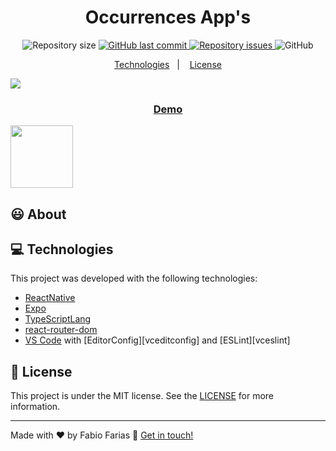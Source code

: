 <h1 align="center">
    Occurrences App's
</h1>

<p align="center">
  <img alt="Repository size" src="https://img.shields.io/github/repo-size/frf/occurrence-react-native.svg">
  <a href="https://github.com/frf/occurrence-react-native/commits/master">
    <img alt="GitHub last commit" src="https://img.shields.io/github/last-commit/frf/occurrence-react-native.svg">
  </a>

  <a href="https://github.com/frf/occurrence-react-native/issues">
    <img alt="Repository issues" src="https://img.shields.io/github/issues/frf/occurrence-react-native.svg">
  </a>

  <img alt="GitHub" src="https://img.shields.io/github/license/frf/occurrence-react-native.svg">
</p>

<p align="center">
  <a href="#frf">Technologies</a>&nbsp;&nbsp;&nbsp;|&nbsp;&nbsp;&nbsp;
  <a href="#memo-license">License</a>
</p>
<img src="https://res.cloudinary.com/fsitecnologia/image/upload/v1603769396/Screen_Shot_2020-10-27_at_00.12.05_q2d91k.png" data-canonical-src="https://res.cloudinary.com/fsitecnologia/image/upload/v1603769396/Screen_Shot_2020-10-27_at_00.12.05_q2d91k.png" />

<p align="center">
  <a href="https://apps.app2u.co/occurrences" target="_blank">
    <h3 align="center">Demo</h3>
  </a>
</p>

<img src="https://res.cloudinary.com/fsitecnologia/image/upload/v1603769413/ezgif-6-a26fcf35908f_pshj8p.gif" data-canonical-src="https://res.cloudinary.com/fsitecnologia/image/upload/v1603769413/ezgif-6-a26fcf35908f_pshj8p.gif" width="100" />

## :smiley: About

## :computer: Technologies
This project was developed with the following technologies:

- [ReactNative](https://reactnative.dev/)
- [Expo](https://expo.io/)
- [TypeScriptLang](https://www.typescriptlang.org/docs/handbook/react.html)
- [react-router-dom](https://github.com/ReactTraining/react-router)
- [VS Code][vscode] with [EditorConfig][vceditconfig] and [ESLint][vceslint]

## :memo: License

This project is under the MIT license. See the [LICENSE](https://github.com/frf/occurrence-react-native/blob/master/LICENSE) for more information.

---

Made with ♥ by Fabio Farias :wave: [Get in touch!](https://linkedin.com/in/fabiorochafarias/)

[ts]: https://www.typescriptlang.org
[vscode]: https://code.visualstudio.com/
[yarn]: https://yarnpkg.com/
